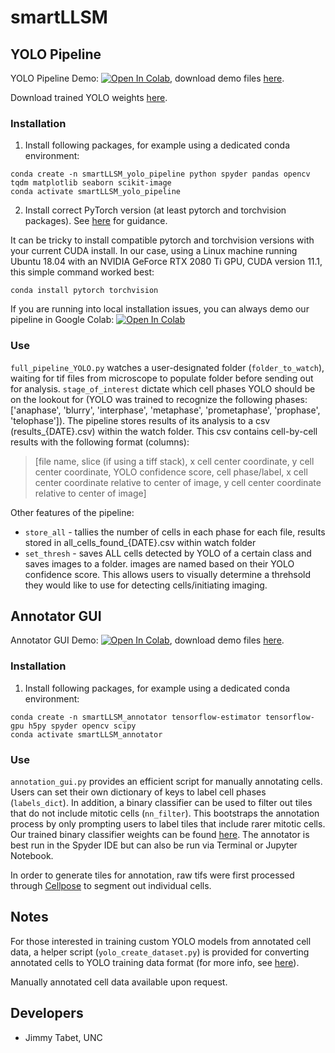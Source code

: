 # smartLLSM

## YOLO Pipeline

YOLO Pipeline Demo:
[![Open In Colab](https://colab.research.google.com/assets/colab-badge.svg)](https://colab.research.google.com/drive/11YKXvFOAEAKNaunR0JqvFjqtqKtBgaHX?usp=sharing), download demo files [here](https://drive.google.com/drive/folders/1kGUbSdDD1E2v7K3tW5L7n0x-9O6WvIlo?usp=share_link).

Download trained YOLO weights [here](https://drive.google.com/file/d/1vQa8d6ZsTgpnkU2ERViVr2CnBNcf_QtS/view?usp=share_link).

### Installation

1. Install following packages, for example using a dedicated conda environment:

```
conda create -n smartLLSM_yolo_pipeline python spyder pandas opencv tqdm matplotlib seaborn scikit-image
conda activate smartLLSM_yolo_pipeline
```

2. Install correct PyTorch version (at least pytorch and torchvision packages). See [here](https://pytorch.org/get-started/locally/) for guidance.

It can be tricky to install compatible pytorch and torchvision versions with your current CUDA install. In our case, using a Linux machine running Ubuntu 18.04 with an NVIDIA GeForce RTX 2080 Ti GPU, CUDA version 11.1, this simple command worked best:

```
conda install pytorch torchvision
```

If you are running into local installation issues, you can always demo our pipeline in Google Colab: [![Open In Colab](https://colab.research.google.com/assets/colab-badge.svg)](https://colab.research.google.com/drive/11YKXvFOAEAKNaunR0JqvFjqtqKtBgaHX?usp=sharing)

### Use

```full_pipeline_YOLO.py``` watches a user-designated folder (```folder_to_watch```), waiting for tif files from microscope to populate folder before sending out for analysis. ```stage_of_interest``` dictate which cell phases YOLO should be on the lookout for (YOLO was trained to recognize the following phases: ['anaphase', 'blurry', 'interphase', 'metaphase', 'prometaphase', 'prophase', 'telophase']). The pipeline stores results of its analysis to a csv (results_{DATE}.csv) within the watch folder. This csv contains cell-by-cell results with the following format (columns):
> [file name, slice (if using a tiff stack), x cell center coordinate, y cell center coordinate, YOLO confidence score, cell phase/label, x cell center coordinate relative to center of image, y cell center coordinate relative to center of image]

Other features of the pipeline:
* ```store_all``` - tallies the number of cells in each phase for each file, results stored in all_cells_found_{DATE}.csv within watch folder
* ```set_thresh``` - saves ALL cells detected by YOLO of a certain class and saves images to a folder. images are named based on their YOLO confidence score. This allows users to visually determine a threhsold they would like to use for detecting cells/initiating imaging.

## Annotator GUI

Annotator GUI Demo:
[![Open In Colab](https://colab.research.google.com/assets/colab-badge.svg)](https://colab.research.google.com/drive/15XbMJAP2yDOS5VtXgFkwGQYSIqarJQp0?usp=share_link), download demo files [here](https://drive.google.com/drive/folders/1kGUbSdDD1E2v7K3tW5L7n0x-9O6WvIlo?usp=share_link).

### Installation

1. Install following packages, for example using a dedicated conda environment:

```
conda create -n smartLLSM_annotator tensorflow-estimator tensorflow-gpu h5py spyder opencv scipy
conda activate smartLLSM_annotator
```

### Use

```annotation_gui.py``` provides an efficient script for manually annotating cells. Users can set their own dictionary of keys to label cell phases (```labels_dict```). In addition, a binary classifier can be used to filter out tiles that do not include mitotic cells (```nn_filter```). This bootstraps the annotation process by only prompting users to label tiles that include rarer mitotic cells. Our trained binary classifier weights can be found [here](https://drive.google.com/file/d/1hqYLRnyHW1QH0B_a7PDga4dZmvhS4jgH/view?usp=share_link). The annotator is best run in the Spyder IDE but can also be run via Terminal or Jupyter Notebook.

In order to generate tiles for annotation, raw tifs were first processed through [Cellpose](https://github.com/MouseLand/cellpose) to segment out individual cells.

## Notes
For those interested in training custom YOLO models from annotated cell data, a helper script (```yolo_create_dataset.py```) is provided for converting annotated cells to YOLO training data format (for more info, see [here](https://github.com/ultralytics/yolov5/wiki/Train-Custom-Data)).

Manually annotated cell data available upon request.

## Developers
* Jimmy Tabet, UNC
